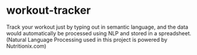 # workout-tracker
Track your workout just by typing out in semantic language, and the data would automatically be processed using NLP and stored in a spreadsheet. (Natural Language Processing used in this project is powered by Nutritionix.com)

